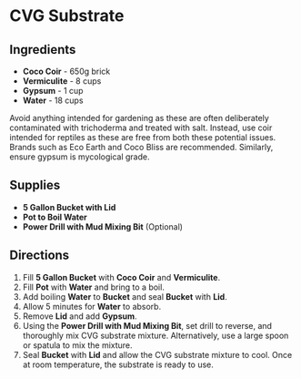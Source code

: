 # CVG Substrate

## Ingredients
- **Coco Coir** - 650g brick
- **Vermiculite** - 8 cups
- **Gypsum** - 1 cup
- **Water** - 18 cups

Avoid anything intended for gardening as these are often deliberately contaminated with
trichoderma and treated with salt. Instead, use coir intended for reptiles as these are free from both these potential issues. Brands such as Eco Earth and Coco Bliss are recommended. Similarly, ensure gypsum is mycological grade.

## Supplies
- **5 Gallon Bucket with Lid**
- **Pot to Boil Water**
- **Power Drill with Mud Mixing Bit** (Optional)

## Directions
1. Fill **5 Gallon Bucket** with **Coco Coir** and **Vermiculite**.
2. Fill **Pot** with **Water** and bring to a boil.
3. Add boiling **Water** to **Bucket** and seal **Bucket** with **Lid**.
4. Allow 5 minutes for **Water** to absorb.
5. Remove **Lid** and add **Gypsum**.
6. Using the **Power Drill with Mud Mixing Bit**, set drill to reverse, and thoroughly mix CVG substrate mixture. Alternatively, use a large spoon or spatula to mix the mixture.
7. Seal **Bucket** with **Lid** and allow the CVG substrate mixture to cool. Once at room temperature, the substrate is ready to use.
